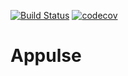 [![Build Status](https://www.bitrise.io/app/39462db217384dac.svg?token=92BtbH_wchB3p1chHH34eA&branch=prototype)](https://www.bitrise.io/app/39462db217384dac)
[![codecov](https://codecov.io/gh/okutane/Appulse/branch/prototype/graph/badge.svg)](https://codecov.io/gh/okutane/Appulse)

# Appulse
